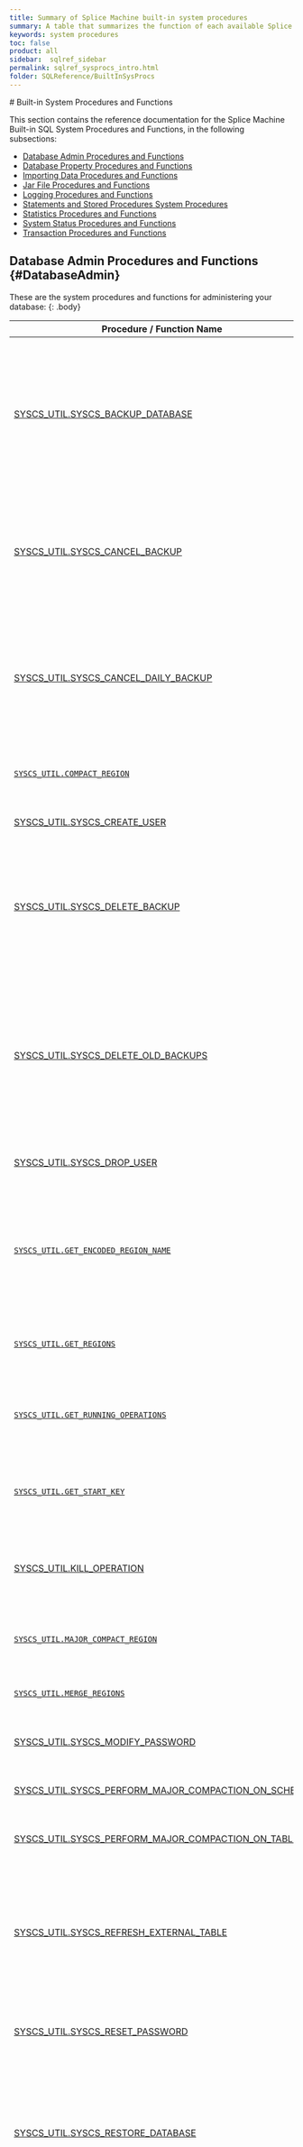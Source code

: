 ```yaml
---
title: Summary of Splice Machine built-in system procedures
summary: A table that summarizes the function of each available Splice Machine system system procedure.
keywords: system procedures
toc: false
product: all
sidebar:  sqlref_sidebar
permalink: sqlref_sysprocs_intro.html
folder: SQLReference/BuiltInSysProcs
---
```

<section>
<div class="TopicContent" data-swiftype-index="true" markdown="1">
# Built-in System Procedures and Functions

This section contains the reference documentation for the Splice Machine
Built-in SQL System Procedures and Functions, in the following
subsections:

* [Database Admin Procedures and Functions](#DatabaseAdmin)
* [Database Property Procedures and Functions](#DatabaseProps)
* [Importing Data Procedures and Functions](#Importing)
* [Jar File Procedures and Functions](#Jar)
* [Logging Procedures and Functions](#Logging)
* [Statements and Stored Procedures System Procedures](#Statement)
* [Statistics Procedures and Functions](#Statistics)
* [System Status Procedures and Functions](#SystemStatus)
* [Transaction Procedures and Functions](#Transaction)

## Database Admin Procedures and Functions   {#DatabaseAdmin}

These are the system procedures and functions for administering your
database:
{: .body}

<table summary="Summary of Splice Machine system database administration procedures and functions">
                <col />
                <col />
                <thead>
                    <tr>
                        <th>Procedure / Function Name</th>
                        <th>Description</th>
                    </tr>
                </thead>
                <tbody>
                    <tr>
                        <td class="CodeFont"><a href="sqlref_sysprocs_backupdb.html">SYSCS_UTIL.SYSCS_BACKUP_DATABASE</a>
                        </td>
                        <td>
                            <p>Backs up the database to a specified backup directory.</p>
                            <p>This procedure is only available in our <em>On-Premise Database</em> product.</p>
                        </td>
                    </tr>
                    <tr>
                        <td class="CodeFont"><a href="sqlref_sysprocs_cancelbackup.html">SYSCS_UTIL.SYSCS_CANCEL_BACKUP</a>
                        </td>
                        <td>
                            <p>Cancels a backup.</p>
                            <p>This procedure is only available in our <em>On-Premise Database</em> product.</p>
                        </td>
                    </tr>
                    <tr>
                        <td class="CodeFont"><a href="sqlref_sysprocs_canceldailybackup.html">SYSCS_UTIL.SYSCS_CANCEL_DAILY_BACKUP</a>
                        </td>
                        <td>
                            <p>Cancels a scheduled daily backup.</p>
                            <p>This procedure is only available in our <em>On-Premise Database</em> product.</p>
                        </td>
                    </tr>
                    <tr>
                        <td><a href="sqlref_sysprocs_compactregion.html"><code>SYSCS_UTIL.COMPACT_REGION</code></a></td>
                        <td>Performs a minor compaction on a table or index region.</td>
                    </tr>
                    <tr>
                        <td class="CodeFont"><a href="sqlref_builtinfcns_user.html">SYSCS_UTIL.SYSCS_CREATE_USER</a>
                        </td>
                        <td>Adds a new user account to a database.</td>
                    </tr>
                    <tr>
                        <td class="CodeFont"><a href="sqlref_sysprocs_deletebackup.html">SYSCS_UTIL.SYSCS_DELETE_BACKUP</a>
                        </td>
                        <td>
                            <p>Delete a specific backup.</p>
                            <p>This procedure is only available in our <em>On-Premise Database</em> product.</p>
                        </td>
                    </tr>
                    <tr>
                        <td class="CodeFont"><a href="sqlref_sysprocs_deleteoldbackups.html">SYSCS_UTIL.SYSCS_DELETE_OLD_BACKUPS</a>
                        </td>
                        <td>
                            <p>Deletes all backups that were created more than a certain number of days ago.</p>
                            <p>This procedure is only available in our <em>On-Premise Database</em> product.</p>
                        </td>
                    </tr>
                    <tr>
                        <td class="CodeFont"><a href="sqlref_builtinfcns_user.html">SYSCS_UTIL.SYSCS_DROP_USER</a>
                        </td>
                        <td>Removes a user account from a database.</td>
                    </tr>
                    <tr>
                        <td><a href="sqlref_sysprocs_getencodedregion.html"><code>SYSCS_UTIL.GET_ENCODED_REGION_NAME</code></a></td>
                        <td>Returns the encoded name of the HBase region that contains the specified, unencoded Splice Machine table primary key or index values.</td>
                    </tr>
                    <tr>
                        <td><a href="sqlref_sysprocs_getregions.html"><code>SYSCS_UTIL.GET_REGIONS</code></a></td>
                        <td>Retrieves the list of regions containing a range of key values.</td>
                    </tr>
                    <tr>
                        <td><a href="sqlref_sysprocs_getrunningops.html"><code>SYSCS_UTIL.GET_RUNNING_OPERATIONS</code></a></td>
                        <td>Displays information about each Splice Machine operations running on a server.</td>
                    </tr>
                    <tr>
                        <td><a href="sqlref_sysprocs_getstartkey.html"><code>SYSCS_UTIL.GET_START_KEY</code></a></td>
                        <td>Retrieves the unencoded start key for a specified HBase table or index region.</td>
                    </tr>
                    <tr>
                        <td class="CodeFont"><a href="sqlref_sysprocs_getloggers.html">SYSCS_UTIL.KILL_OPERATION</a>
                        </td>
                        <td>Terminates a Splice Machine operation running on the server to which you are connected.</td>
                    </tr>
                    <tr>
                        <td><a href="sqlref_sysprocs_majorcompactregion.html"><code>SYSCS_UTIL.MAJOR_COMPACT_REGION</code></a></td>
                        <td>Performs a major compaction on a table or index region.</td>
                    </tr>
                    <tr>
                        <td><a href="sqlref_sysprocs_mergeregions.html"><code>SYSCS_UTIL.MERGE_REGIONS</code></a></td>
                        <td>Merges two adjacent table or index regions.</td>
                    </tr>
                    <tr>
                        <td class="CodeFont"><a href="sqlref_sysprocs_modifypassword.html">SYSCS_UTIL.SYSCS_MODIFY_PASSWORD</a>
                        </td>
                        <td>Called by a user to change that user's own password.</td>
                    </tr>
                    <tr>
                        <td class="CodeFont"><a href="sqlref_sysprocs_compactschema.html">SYSCS_UTIL.SYSCS_PERFORM_MAJOR_COMPACTION_ON_SCHEMA</a>
                        </td>
                        <td>Performs a major compaction on a schema</td>
                    </tr>
                    <tr>
                        <td class="CodeFont"><a href="sqlref_sysprocs_compacttable.html">SYSCS_UTIL.SYSCS_PERFORM_MAJOR_COMPACTION_ON_TABLE</a>
                        </td>
                        <td>Performs a major compaction on a table.</td>
                    </tr>
                    <tr>
                        <td class="CodeFont"><a href="sqlref_sysprocs_refreshexttable.html">SYSCS_UTIL.SYSCS_REFRESH_EXTERNAL_TABLE</a>
                        </td>
                        <td>Refreshes the schema of an external table in Splice Machine; use this when the schema of the table's source file has been modified outside of Splice Machine.</td>
                    </tr>
                    <tr>
                        <td class="CodeFont"><a href="sqlref_sysprocs_resetpassword.html">SYSCS_UTIL.SYSCS_RESET_PASSWORD</a>
                        </td>
                        <td>Resets a password that has expired or has been forgotten.</td>
                    </tr>
                    <tr>
                        <td class="CodeFont"><a href="sqlref_sysprocs_restoredb.html">SYSCS_UTIL.SYSCS_RESTORE_DATABASE</a>
                        </td>
                        <td>
                            <p>Restores a database from a previous backup.</p>
                            <p>This procedure is only available in our <em>On-Premise Database</em> product.</p>
                        </td>
                    </tr>
                    <tr>
                        <td class="CodeFont"><a href="sqlref_sysprocs_deletebackup.html">SYSCS_UTIL.SYSCS_SCHEDULE_DAILY_BACKUP</a>
                        </td>
                        <td>
                            <p>Schedules a full or incremental database backup to run at a specified time daily.</p>
                            <p>This procedure is only available in our <em>On-Premise Database</em> product.</p>
                        </td>
                    </tr>
                    <tr>
                        <td class="CodeFont"><a href="sqlref_sysprocs_updateschemaowner.html">SYSCS_UTIL.SYSCS_UPDATE_SCHEMA_OWNER</a>
                        </td>
                        <td>Changes the owner of a schema.</td>
                    </tr>
                    <tr>
                        <td class="CodeFont"><a href="sqlref_sysprocs_vacuum.html">SYSCS_UTIL.VACUUM</a>
                        </td>
                        <td>Performs clean-up operations on the system.</td>
                    </tr>
                </tbody>
            </table>
## Database Properties Procedures and Functions   {#DatabaseProps}

These are the system procedures and functions for working with your
database properties:
{: .body}

<table summary="Summary of Splice Machine system database properties procedures and functions">
                <col />
                <col />
                <thead>
                    <tr>
                        <th>Procedure / Function Name</th>
                        <th>Description</th>
                    </tr>
                </thead>
                <tbody>
                    <tr>
                        <td class="CodeFont"><a href="sqlref_sysprocs_getallprops.html">SYSCS_UTIL.SYSCS_GET_ALL_PROPERTIES</a>
                        </td>
                        <td>Displays all of the Splice Machine Derby properties.</td>
                    </tr>
                    <tr>
                        <td class="CodeFont"><a href="sqlref_sysprocs_getglobaldbprop.html">SYSCS_UTIL.SYSCS_GET_GLOBAL_DATABASE_PROPERTY function</a>
                        </td>
                        <td>Fetches the value of the specified property of the database.</td>
                    </tr>
                    <tr>
                        <td class="CodeFont"><a href="sqlref_sysprocs_getschemainfo.html">SYSCS_UTIL.SYSCS_GET_SCHEMA_INFO</a>
                        </td>
                        <td>Displays table information for all user schemas, including the HBase regions occupied and their store file size.</td>
                    </tr>
                    <tr>
                        <td class="CodeFont"><a href="sqlref_sysprocs_peekatseq.html">SYSCS_UTIL.SYSCS_PEEK_AT_SEQUENCE function</a>
                        </td>
                        <td>
                            <p>Allows users to observe the instantaneous current value of a sequence generator without having to query the <a href="sqlref_systables_syssequences.html"><code>SYSSEQUENCES</code> system table</a>. </p>
                        </td>
                    </tr>
                    <tr>
                        <td class="CodeFont"><a href="sqlref_sysprocs_setglobaldbprop.html">SYSCS_UTIL.SYSCS_SET_GLOBAL_DATABASE_PROPERTY</a>
                        </td>
                        <td>Sets or deletes the value of a property of the database.</td>
                    </tr>
                </tbody>
            </table>
## Importing Data Procedures and Functions   {#Importing}

These are the system procedures and functions for importing data into
your database:
{: .body}

<table summary="Summary of Splice Machine system procedures and functions for importing data">
                <col />
                <col />
                <thead>
                    <tr>
                        <th>Procedure / Function Name</th>
                        <th>Description</th>
                    </tr>
                </thead>
                <tbody>
                    <tr>
                        <td class="CodeFont"><a href="sqlref_sysprocs_importhfile.html">SYSCS_UTIL.BULK_IMPORT_HFILE</a>
                        </td>
                        <td>Imports data from an HFile.</td>
                    </tr>
                    <tr>
                        <td class="CodeFont"><a href="sqlref_sysprocs_computesplitkey.html">SYSCS_UTIL.COMPUTE_SPLIT_KEY</a>
                        </td>
                        <td>Computes split keys for a table or index.</td>
                    </tr>
                    <tr>
                        <td class="CodeFont"><a href="sqlref_sysprocs_deletesnapshot.html">SYSCS_UTIL.DELETE_SNAPSHOT</a>
                        </td>
                        <td>Deletes a stored snapshot.</td>
                    </tr>
                    <tr>
                        <td class="CodeFont"><a href="sqlref_sysprocs_importdata.html">SYSCS_UTIL.IMPORT_DATA</a>
                        </td>
                        <td>Imports data to a subset of columns in a table.</td>
                    </tr>
                    <tr>
                        <td class="CodeFont"><a href="sqlref_sysprocs_mergedata.html">SYSCS_UTIL.SYSCS_MERGE_DATA_FROM_FILE</a>
                        </td>
                        <td>Imports data from external files, inserting new records and updating existing records.</td>
                    </tr>
                    <tr>
                        <td class="CodeFont"><a href="sqlref_sysprocs_purgedeletedrows.html">SYSCS_UTIL.SET_PURGE_DELETED_ROWS</a>
                        </td>
                        <td>Enables (or disables) physical deletion of logically deleted rows from a specific table.</td>
                    </tr>
                    <tr>
                        <td class="CodeFont"><a href="sqlref_sysprocs_restoresnapshot.html">SYSCS_UTIL.RESTORE_SNAPSHOT</a>
                        </td>
                        <td>Restores a table or schema from a stored snapshot.</td>
                    </tr>
                    <tr>
                        <td class="CodeFont"><a href="sqlref_sysprocs_snapshotschema.html">SYSCS_UTIL.SNAPSHOT_SCHEMA</a>
                        </td>
                        <td>Creates a Splice Machine snapshot of a schema.</td>
                    </tr>
                    <tr>
                        <td class="CodeFont"><a href="sqlref_sysprocs_snapshottable.html">SYSCS_UTIL.SNAPSHOT_TABLE</a>
                        </td>
                        <td>Creates a Splice Machine snapshot of a specific table.</td>
                    </tr>
                    <tr>
                        <td class="CodeFont"><a href="sqlref_sysprocs_splittableatpoints.html">SYSCS_UTIL.SPLIT_TABLE_OR_INDEX_AT_POINTS</a>
                        </td>
                        <td>Sets up a table or index in your database with split keys computed by the <code>COMPUTE_SPLIT_KEY</code> procedure.</td>
                    </tr>
                    <tr>
                        <td class="CodeFont"><a href="sqlref_sysprocs_splittable.html">SYSCS_UTIL.SPLIT_TABLE_OR_INDEX</a>
                        </td>
                        <td>
                            <p>Computes split keys for a table or index and then sets up the table or index.</p>
                            <p>This combines the functionality of <code>SYSCS_UTIL.COMPUTE_SPLIT_KEY</code> and <code>SYSCS_UTIL.SPLIT_TABLE_OR_INDEX_AT_POINTS</code>.</p>
                        </td>
                    </tr>
                    <tr>
                        <td class="CodeFont"><a href="sqlref_sysprocs_upsertdata.html">SYSCS_UTIL.SYSCS_UPSERT_DATA_FROM_FILE</a>
                        </td>
                        <td>Imports data from external files, inserting new records and updating existing records.</td>
                    </tr>
                </tbody>
            </table>
## Jar File Procedures and Functions   {#Jar}

These are the system procedures and functions for working with
JAR files:
{: .body}

<table summary="Summary of Splice Machine system JAR file procedures and functions">
                <col />
                <col />
                <thead>
                    <tr>
                        <th>Procedure / Function Name</th>
                        <th>Description</th>
                    </tr>
                </thead>
                <tbody>
                    <tr>
                        <td class="CodeFont"><a href="sqlref_sysprocs_installjar.html">SQLJ.INSTALL_JAR</a>
                        </td>
                        <td>Stores a jar file in a database.</td>
                    </tr>
                    <tr>
                        <td class="CodeFont"><a href="sqlref_sysprocs_removejar.html">SQLJ.REMOVE_JAR</a>
                        </td>
                        <td>Removes a jar file from a database.</td>
                    </tr>
                    <tr>
                        <td class="CodeFont"><a href="sqlref_sysprocs_replacejar.html">SQLJ.REPLACE_JAR</a>
                        </td>
                        <td>Replaces a jar file in a database.</td>
                    </tr>
                </tbody>
            </table>
## Logging Procedures and Functions   {#Logging}

These are the system procedures and functions for working with system
logs:
{: .body}

<table summary="Summary of Splice Machine system logging and tracing procedures and functions">
                <col />
                <col />
                <thead>
                    <tr>
                        <th>Procedure / Function Name</th>
                        <th>Description</th>
                    </tr>
                </thead>
                <tbody>
                    <tr>
                        <td class="CodeFont"><a href="sqlref_sysprocs_getloggerlevel.html">SYSCS_UTIL.SYSCS_GET_LOGGER_LEVEL</a>
                        </td>
                        <td>Displays the log level of the specified logger.</td>
                    </tr>
                    <tr>
                        <td class="CodeFont"><a href="sqlref_sysprocs_getloggers.html">SYSCS_UTIL.SYSCS_GET_LOGGERS</a>
                        </td>
                        <td>Displays the names of all Splice Machine loggers in the system.</td>
                    </tr>
                    <tr>
                        <td class="CodeFont"><a href="sqlref_sysprocs_setloggerlevel.html">SYSCS_UTIL.SYSCS_SET_LOGGER_LEVEL</a>
                        </td>
                        <td>Changes the log level of the specified logger.</td>
                    </tr>
                </tbody>
            </table>
## Statement and Stored Procedures System Procedures   {#Statement}

These are the system procedures and functions for working with executing
statements and stored procedures:
{: .body}

<table summary="Summary of Splice Machine system procedures and functions for working with statements and stored procedures">
                <col />
                <col />
                <thead>
                    <tr>
                        <th>Procedure / Function Name</th>
                        <th>Description</th>
                    </tr>
                </thead>
                <tbody>
                    <tr>
                        <td class="CodeFont"><a href="sqlref_sysprocs_emptyglobalcache.html">SYSCS_UTIL.SYSCS_EMPTY_GLOBAL_STATEMENT_CACHE</a>
                        </td>
                        <td>Removes as many compiled statements (plans) as possible from the database-wide statement cache (across all region servers).</td>
                    </tr>
                    <tr>
                        <td class="CodeFont"><a href="sqlref_sysprocs_emptycache.html">SYSCS_UTIL.SYSCS_EMPTY_STATEMENT_CACHE</a>
                        </td>
                        <td>Removes as many compiled statements (plans) as possible from the database statement cache on your current region server.</td>
                    </tr>
                    <tr>
                        <td class="CodeFont"><a href="sqlref_sysprocs_invalidatestoredstmts.html">SYSCS_UTIL.SYSCS_INVALIDATE_STORED_STATEMENTS</a>
                        </td>
                        <td>Invalidates all system prepared statements and forces the query optimizer to create new execution plans.</td>
                    </tr>
                    <tr>
                        <td class="CodeFont"><a href="sqlref_sysprocs_updatemetastmts.html">SYSCS_UTIL.SYSCS_UPDATE_METADATA_STORED_STATEMENTS</a>
                        </td>
                        <td>Updates the execution plan for stored procedures in your  database.</td>
                    </tr>
                    <tr>
                        <td class="CodeFont"><a href="sqlref_sysprocs_updateallsysprocs.html">SYSCS_UTIL.SYSCS_UPDATE_ALL_SYSTEM_PROCEDURES</a>
                        </td>
                        <td>Updates the signatures of all of the system procedures in a database.</td>
                    </tr>
                    <tr>
                        <td class="CodeFont"><a href="sqlref_sysprocs_updatesysproc.html">SYSCS_UTIL.SYSCS_UPDATE_SYSTEM_PROCEDURE</a>
                        </td>
                        <td>Updates the stored declaration of a specific system procedure in the data dictionary.</td>
                    </tr>
                </tbody>
            </table>
## Statistics Procedures and Functions   {#Statistics}

These are the system procedures and functions for managing database
statistics:
{: .body}

<table summary="Summary of Splice Machine built-in statistics procedures and functions">
                <col />
                <col />
                <thead>
                    <tr>
                        <th>Procedure / Function Name</th>
                        <th>Description</th>
                    </tr>
                </thead>
                <tbody>
                    <tr>
                        <td class="CodeFont"><a href="sqlref_sysprocs_collectschemastats.html">SYSCS_UTIL.COLLECT_SCHEMA_STATISTICS</a>
                        </td>
                        <td>Collects statistics on a specific schema in your database.</td>
                    </tr>
                    <tr>
                        <td class="CodeFont"><a href="sqlref_sysprocs_disablecolumnstats.html">SYSCS_UTIL.DISABLE_COLUMN_STATISTICS</a>
                        </td>
                        <td>Disables collection of statistics on a specific column in a table.</td>
                    </tr>
                    <tr>
                        <td class="CodeFont"><a href="sqlref_sysprocs_dropschemastats.html">SYSCS_UTIL.DROP_SCHEMA_STATISTICS</a>
                        </td>
                        <td>Drops statistics for a specific schema in your database.</td>
                    </tr>
                    <tr>
                        <td class="CodeFont"><a href="sqlref_sysprocs_enablecolumnstats.html">SYSCS_UTIL.ENABLE_COLUMN_STATISTICS</a>
                        </td>
                        <td>Enables collection of statistics on a specific column in a table.</td>
                    </tr>
                </tbody>
            </table>
## System Status Procedures and Functions   {#SystemStatus}

These are the system procedures and functions for monitoring and
adjusting system status:
{: .body}

<table summary="Summary of Splice Machine built-in system status procedures and functions">
                <col />
                <col />
                <thead>
                    <tr>
                        <th>Procedure / Function Name</th>
                        <th>Description</th>
                    </tr>
                </thead>
                <tbody>
                    <tr>
                        <td class="CodeFont"><a href="sqlref_sysprocs_getactiveservers.html">SYSCS_UTIL.SYSCS_GET_ACTIVE_SERVERS</a>
                        </td>
                        <td>Displays the number of active servers in the Splice cluster.</td>
                    </tr>
                    <tr>
                        <td class="CodeFont"><a href="sqlref_sysprocs_getregionserverstats.html">SYSCS_UTIL.SYSCS_GET_REGION_SERVER_STATS_INFO</a>
                        </td>
                        <td>Displays input and output statistics about the cluster.</td>
                    </tr>
                    <tr>
                        <td class="CodeFont"><a href="sqlref_sysprocs_getrequests.html">SYSCS_UTIL.SYSCS_GET_REQUESTS</a>
                        </td>
                        <td>Displays information about the number of RPC requests that are coming into Splice Machine.</td>
                    </tr>
                    <tr>
                        <td class="CodeFont"><a href="sqlref_sysprocs_getrunningops.html">SYSCS_UTIL.SYSCS_GET_RUNNING_OPERATIONS</a>
                        </td>
                        <td>Displays information about all Splice Machine operations running on the server to which you are connected.</td>
                    </tr>
                    <tr>
                        <td class="CodeFont"><a href="sqlref_sysprocs_getsessioninfo.html">SYSCS_UTIL.SYSCS_GET_SESSION_INFO</a>
                        </td>
                        <td>Displays session information, including the hostname and session IDs.</td>
                    </tr>
                    <tr>
                        <td class="CodeFont"><a href="sqlref_sysprocs_getversioninfo.html">SYSCS_UTIL.SYSCS_GET_VERSION_INFO</a>
                        </td>
                        <td>Displays the version of Splice Machine installed on each server in your cluster.</td>
                    </tr>
                    <tr>
                        <td class="CodeFont"><a href="sqlref_sysprocs_getwriteintakeinfo.html">SYSCS_UTIL.SYSCS_GET_WRITE_INTAKE_INFO</a>
                        </td>
                        <td>Displays information about the number of writes coming into Splice Machine.</td>
                    </tr>
                    <tr>
                        <td class="CodeFont"><a href="sqlref_sysprocs_killoperation.html">SYSCS_UTIL.KILL_OPERATION</a>
                        </td>
                        <td>Terminates a Splice Machine operation running on the server to which you are connected.</td>
                    </tr>
                </tbody>
            </table>
## Transaction Procedures and Functions   {#Transaction}

These are the system procedures and functions for working with
transactions in your database
{: .body}

<table summary="Summary of Splice Machine built-in procedures and functions for working with transactions">
                <col />
                <col />
                <thead>
                    <tr>
                        <th>Procedure / Function Name</th>
                        <th>Description</th>
                    </tr>
                </thead>
                <tbody>
                    <tr>
                        <td class="CodeFont"><a href="sqlref_sysprocs_getcurrenttransaction.html">SYSCS_UTIL.SYSCS_GET_CURRENT_TRANSACTION</a>
                        </td>
                        <td>Displays summary information about the current transaction.</td>
                    </tr>
                </tbody>
            </table>
{% include splice_snippets/githublink.html %}
</div>
</section>
